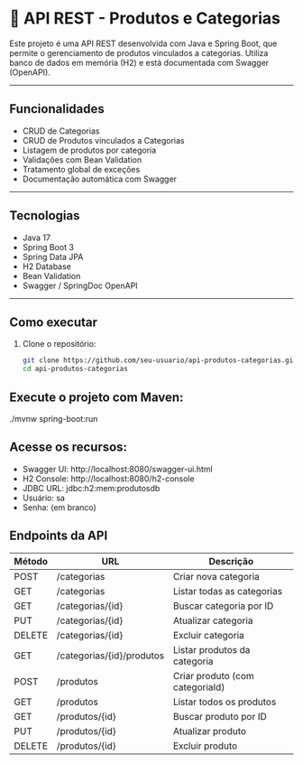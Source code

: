 # 🛒 API REST - Produtos e Categorias

Este projeto é uma API REST desenvolvida com Java e Spring Boot, que permite o gerenciamento de produtos vinculados a categorias. Utiliza banco de dados em memória (H2) e está documentada com Swagger (OpenAPI).

---

## Funcionalidades

- CRUD de Categorias
- CRUD de Produtos vinculados a Categorias
- Listagem de produtos por categoria
- Validações com Bean Validation
- Tratamento global de exceções
- Documentação automática com Swagger

---

## Tecnologias

- Java 17
- Spring Boot 3
- Spring Data JPA
- H2 Database
- Bean Validation
- Swagger / SpringDoc OpenAPI

---

## Como executar

1. Clone o repositório:
   ```bash
   git clone https://github.com/seu-usuario/api-produtos-categorias.git
   cd api-produtos-categorias
   
   
## Execute o projeto com Maven:
   ./mvnw spring-boot:run
   
## Acesse os recursos:
- Swagger UI: http://localhost:8080/swagger-ui.html
- H2 Console: http://localhost:8080/h2-console
- JDBC URL: jdbc:h2:mem:produtosdb
- Usuário: sa
- Senha: (em branco)
 
 
## Endpoints da API
| Método | URL                        | Descrição                        |
|--------|----------------------------|----------------------------------|
| POST   | /categorias                | Criar nova categoria             |
| GET    | /categorias                | Listar todas as categorias       |
| GET    | /categorias/{id}           | Buscar categoria por ID          |
| PUT    | /categorias/{id}           | Atualizar categoria              |
| DELETE | /categorias/{id}           | Excluir categoria                |
| GET    | /categorias/{id}/produtos  | Listar produtos da categoria     |
| POST   | /produtos                  | Criar produto (com categoriaId)  |
| GET    | /produtos                  | Listar todos os produtos         |
| GET    | /produtos/{id}             | Buscar produto por ID            |
| PUT    | /produtos/{id}             | Atualizar produto                |
| DELETE | /produtos/{id}             | Excluir produto                  |


